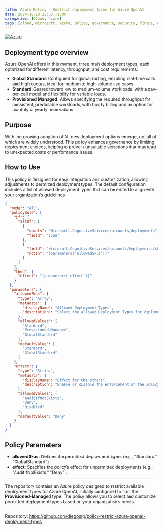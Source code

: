 ```yaml
---
title: Azure Policy - Restrict deployment types for Azure OpenAI
date: 2024-10-28 22:00 +1300
categories: [Cloud, Azure]
tags: [cloud, microsoft, azure, policy, governance, security, finops, openai, ai, json]
---
```


[![Azure](https://img.shields.io/badge/provider-Azure-blue)](https://registry.terraform.io/providers/hashicorp/azurerm/latest)

## Deployment type overview

Azure OpenAI offers in this moment, three main deployment types, each optimized for different latency, throughput, and cost requirements:

- **Global Standard**: Configured for global routing, enabling real-time calls and high quotas, ideal for medium to high-volume use cases.
- **Standard**: Geared toward low to medium-volume workloads, with a pay-per-call model and flexibility for variable loads.
- **Provisioned Managed**: Allows specifying the required throughput for consistent, predictable workloads, with hourly billing and an option for monthly or yearly reservations.

## Purpose

With the growing adoption of AI, new deployment options emerge, not all of which are widely understood. This policy enhances governance by limiting deployment choices, helping to prevent unsuitable selections that may lead to unexpected costs or performance issues.

## How to Use

This policy is designed for easy integration and customization, allowing adjustments to permitted deployment types. The default configuration includes a list of allowed deployment types that can be edited to align with your organization’s guidelines.

```json
{
  "mode": "All",
  "policyRule": {
    "if": {
      "allOf": [
        {
          "equals": "Microsoft.CognitiveServices/accounts/deployments",
          "field": "type"
        },
        {
          "field": "Microsoft.CognitiveServices/accounts/deployments/sku.name",
          "notIn": "[parameters('allowedSkus')]"
        }
      ]
    },
    "then": {
      "effect": "[parameters('effect')]"
    }
  },
  "parameters": {
    "allowedSkus": {
      "type": "Array",
      "metadata": {
        "displayName": "Allowed Deployment Types",
        "description": "Select the allowed Deployment Types for deployment"
      },
      "allowedValues": [
        "Standard",
        "Provisioned-Managed",
        "GlobalStandard"
      ],
      "defaultValue": [
        "Standard",
        "GlobalStandard"
      ]
    },	
    "effect": {
      "type": "String",
      "metadata": {
        "displayName": "Effect for the others",
        "description": "Enable or disable the enforcement of the policy"
      },
      "allowedValues": [
        "AuditIfNotExists",
        "Deny",
        "Disabled"
      ],
      "defaultValue": "Deny"
    }
  }
}
```

## Policy Parameters

- **allowedSkus**: Defines the permitted deployment types (e.g., "Standard," "GlobalStandard").
- **effect**: Specifies the policy’s effect for unpermitted deployments (e.g., "AuditIfNotExists," "Deny").

---

The repository contains an Azure policy designed to restrict available deployment types for Azure OpenAI, initially configured to limit the **Provisioned-Managed** type. The policy allows you to select and customize permitted deployment types based on your organization’s needs.

<br>
Repository: <a href="https://github.com/diegosrp/policy-restrict-azure-openai-deployment-types/blob/main/policy_definition_restrict_deployment_types_azure_openai.json" target="_blank">https://github.com/diegosrp/policy-restrict-azure-openai-deployment-types</a>

